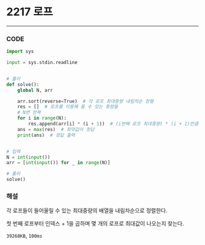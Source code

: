 # 2217 로프

---

### CODE

```python
import sys

input = sys.stdin.readline


# 풀이
def solve():
    global N, arr

    arr.sort(reverse=True)  # 각 로프 최대중량 내림차순 정렬
    res = []  # 로프를 이용해 들 수 있는 중량들
    # N번 반복
    for i in range(N):
        res.append(arr[i] * (i + 1))  # (i번째 로프 최대중량) * (i + 1)만큼의 중량 버팀
    ans = max(res)  # 최댓값이 정답
    print(ans)  # 정답 출력


# 입력
N = int(input())
arr = [int(input()) for _ in range(N)]

# 풀이
solve()

```

### 해설

각 로프들이 들어올릴 수 있는 최대중량의 배열을 내림차순으로 정렬한다.

첫 번째 로프부터 인덱스 + 1을 곱하며 몇 개의 로프로 최대값이 나오는지 찾는다.

`39268KB`, `100ms`
